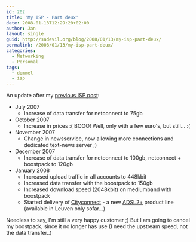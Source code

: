 ```yaml
---
id: 202
title: 'My ISP - Part deux'
date: 2008-01-13T12:29:20+02:00
author: Jan
layout: single
guid: http://sadevil.org/blog/2008/01/13/my-isp-part-deux/
permalink: /2008/01/13/my-isp-part-deux/
categories:
  - Networking
  - Personal
tags:
  - dommel
  - isp
---
```

An update after my <a href="https://kcore.org/2007/02/21/my-isp/" target="_blank">previous ISP post</a>:

  * July 2007 
      * Increase of data transfer for netconnect to 75gb
  * October 2007 
      * Increase in prices :( BOOO! Well, only with a few euro's, but still... :(
  * November 2007 
      * Change in newsservice, now allowing more connections and dedicated text-news server ;)
  * December 2007 
      * Increase of data transfer for netconnect to 100gb, netconnect + boostpack to 120gb
  * January 2008 
      * Increased upload traffic in all accounts to 448kbit
      * Increased data transfer with the boostpack to 150gb
      * Increased download speed (2048kbit) on mediumband with boostpack
      * Started delivery of <a href="http://www.dommel.be/nl/adsl/adsl2.php?cust=home" target="_blank">Cityconnect</a> - a new <a href="http://en.wikipedia.org/wiki/Asymmetric_Digital_Subscriber_Line_2_Plus" target="_blank">ADSL2+</a> product line (available in Leuven only sofar...)

Needless to say, I'm still a very happy customer ;) But I am going to cancel my boostpack, since it no longer has use (I need the upstream speed, not the data transfer..)